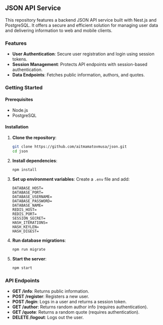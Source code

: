 ## JSON API Service

This repository features a backend JSON API service built with Nest.js and PostgreSQL. It offers a secure and efficient solution for managing user data and delivering information to web and mobile clients.

### Features

- **User Authentication**: Secure user registration and login using session tokens.
- **Session Management**: Protects API endpoints with session-based authentication.
- **Data Endpoints**: Fetches public information, authors, and quotes.

### Getting Started

#### Prerequisites

- Node.js
- PostgreSQL

#### Installation

1. **Clone the repository**:

   ```bash
   git clone https://github.com/aitmamatovmusa/json.git
   cd json
   ```

2. **Install dependencies**:

   ```bash
   npm install
   ```

3. **Set up environment variables**:
   Create a `.env` file and add:

   ```env
   DATABASE_HOST=
   DATABASE_PORT=
   DATABASE_USERNAME=
   DATABASE_PASSWORD=
   DATABASE_NAME=
   REDIS_HOST=
   REDIS_PORT=
   SESSION_SECRET=
   HASH_ITERATIONS=
   HASH_KEYLEN=
   HASH_DIGEST=
   ```

4. **Run database migrations**:

   ```bash
   npm run migrate
   ```

5. **Start the server**:
   ```bash
   npm start
   ```

### API Endpoints

- **GET /info**: Returns public information.
- **POST /register**: Registers a new user.
- **POST /login**: Logs in a user and returns a session token.
- **GET /author**: Returns random author info (requires authentication).
- **GET /quote**: Returns a random quote (requires authentication).
- **DELETE /logout**: Logs out the user.
